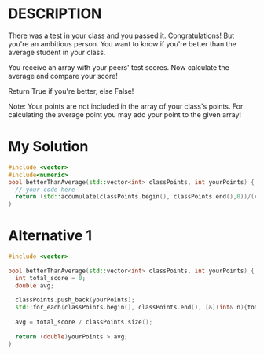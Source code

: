 # DESCRIPTION
There was a test in your class and you passed it. Congratulations!
But you're an ambitious person. You want to know if you're better than the average student in your class.

You receive an array with your peers' test scores. Now calculate the average and compare your score!

Return True if you're better, else False!

Note:
Your points are not included in the array of your class's points. For calculating the average point you may add your point to the given array!

# My Solution
```c++
#include <vector>
#include<numeric>
bool betterThanAverage(std::vector<int> classPoints, int yourPoints) {
  // your code here
  return (std::accumulate(classPoints.begin(), classPoints.end(),0))/(classPoints.size()) < yourPoints;
}
```
# Alternative 1
```c++
#include <vector>

bool betterThanAverage(std::vector<int> classPoints, int yourPoints) {
  int total_score = 0;
  double avg;
  
  classPoints.push_back(yourPoints);
  std::for_each(classPoints.begin(), classPoints.end(), [&](int& n){total_score += n;});
  
  avg = total_score / classPoints.size();
  
  return (double)yourPoints > avg;
}
```
